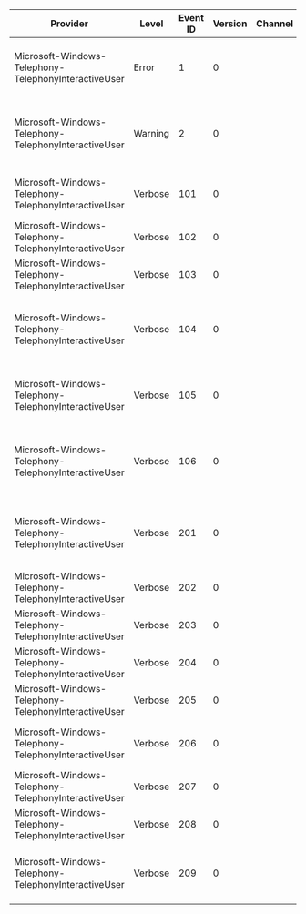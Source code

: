 Provider                                              |  Level    |  Event ID  |  Version  |  Channel  |  Task  |  Opcode  |  Keyword  |  Message
------------------------------------------------------|-----------|------------|-----------|-----------|--------|----------|-----------|------------------------------------------------------------------------------------------------
Microsoft-Windows-Telephony-TelephonyInteractiveUser  |  Error    |  1         |  0        |           |        |          |  Error    |  [ERROR] originated HRESULT={P1_HResult} [{P2_String} @ {P3_UInt32}]
Microsoft-Windows-Telephony-TelephonyInteractiveUser  |  Warning  |  2         |  0        |           |        |          |           |  [ERROR] propagated HRESULT={P1_HResult} [{P2_String} @ {P3_UInt32}]
Microsoft-Windows-Telephony-TelephonyInteractiveUser  |  Verbose  |  101       |  0        |           |        |          |  MISC     |  [Incoming Call Toast] Show, callId: {Prop_HexInt32_1}
Microsoft-Windows-Telephony-TelephonyInteractiveUser  |  Verbose  |  102       |  0        |           |        |          |  MISC     |  [Incoming Call Toast] Hide, callId: {Prop_HexInt32_1}
Microsoft-Windows-Telephony-TelephonyInteractiveUser  |  Verbose  |  103       |  0        |           |        |          |  MISC     |  [Incoming Call Toast] Activated, arguments: {String}
Microsoft-Windows-Telephony-TelephonyInteractiveUser  |  Verbose  |  104       |  0        |           |        |          |  MISC     |  [Incoming Call Toast] Post, aumId: {String1}, tag: {String2}, group: {String3}, xml: {String4}
Microsoft-Windows-Telephony-TelephonyInteractiveUser  |  Verbose  |  105       |  0        |           |        |          |  MISC     |  [Incoming Call Toast] Remove, aumId: {String1}, tag: {String2}, group: {String3}
Microsoft-Windows-Telephony-TelephonyInteractiveUser  |  Verbose  |  106       |  0        |           |        |          |  MISC     |  [Incoming Call Toast] Invoked, callId: {Prop_HexInt32_1}, status: {Prop_HexInt32_2}
Microsoft-Windows-Telephony-TelephonyInteractiveUser  |  Verbose  |  201       |  0        |           |        |          |  MISC     |  [App Launcher] Handle Launch Async, aumId: {String1}, arguments: {String2}
Microsoft-Windows-Telephony-TelephonyInteractiveUser  |  Verbose  |  202       |  0        |           |        |          |  MISC     |
Microsoft-Windows-Telephony-TelephonyInteractiveUser  |  Verbose  |  203       |  0        |           |        |          |  MISC     |
Microsoft-Windows-Telephony-TelephonyInteractiveUser  |  Verbose  |  204       |  0        |           |        |          |  MISC     |
Microsoft-Windows-Telephony-TelephonyInteractiveUser  |  Verbose  |  205       |  0        |           |        |          |  MISC     |
Microsoft-Windows-Telephony-TelephonyInteractiveUser  |  Verbose  |  206       |  0        |           |        |          |  MISC     |  [App Launcher] Launch app for call, callId: {Prop_HexInt32_1}
Microsoft-Windows-Telephony-TelephonyInteractiveUser  |  Verbose  |  207       |  0        |           |        |          |  MISC     |
Microsoft-Windows-Telephony-TelephonyInteractiveUser  |  Verbose  |  208       |  0        |           |        |          |  MISC     |
Microsoft-Windows-Telephony-TelephonyInteractiveUser  |  Verbose  |  209       |  0        |           |        |          |  MISC     |  [App Launcher] User unlocked device within time period: {Prop_Bool1}